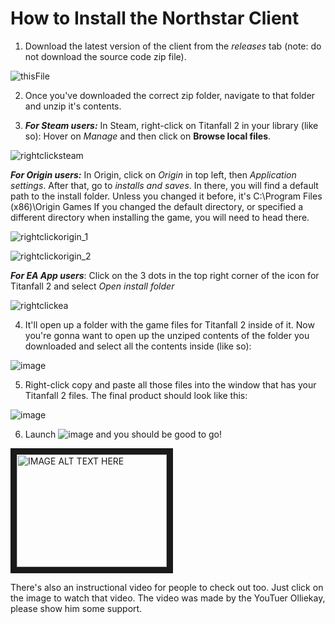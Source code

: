 # How to Install the Northstar Client

1. Download the latest version of the client from the *releases* tab (note: do not download the source code zip file).

![thisFile](https://user-images.githubusercontent.com/31524934/147367375-3f5da641-1bfd-4eae-b71e-c7c72a36b831.png)

2. Once you've downloaded the correct zip folder, navigate to that folder and unzip it's contents. 

3. ***For Steam users:***
   In Steam, right-click on Titanfall 2 in your library (like so):
   Hover on *Manage* and then click on **Browse local files**.
   
![rightclicksteam](https://user-images.githubusercontent.com/44943510/147385633-57f09d98-b0c2-4107-b5e6-57515c9cbd40.png)
   
   ***For Origin users:***
   In Origin, click on *Origin* in top left, then *Application settings*. 
   After that, go to *installs and saves*. 
   In there, you will find a default path to the install folder.
   Unless you changed it before, it's C:\Program Files (x86)\Origin Games
   If you changed the default directory, or specified a different directory when installing the game, you will need to head there.

![rightclickorigin_1](https://user-images.githubusercontent.com/44943510/147385492-c6a458a6-68d4-4853-97a9-d7a653a77a70.png)
   
![rightclickorigin_2](https://user-images.githubusercontent.com/44943510/147385456-e1de546a-c1b6-48a5-ad55-9481972d5bd1.png)  
   
   ***For EA App users***:
   Click on the 3 dots in the top right corner of the icon for Titanfall 2 and select *Open install folder*
   
![rightclickea](https://user-images.githubusercontent.com/44943510/147385478-9e035e1a-efab-4d5d-ad93-f7ba359b8126.png)


4. It'll open up a folder with the game files for Titanfall 2 inside of it.
   Now you're gonna want to open up the unziped contents of the folder you downloaded and select all the contents inside (like so):
   
![image](https://user-images.githubusercontent.com/31524934/147367839-013c36ab-1450-4470-8c4a-c2f4a7f9b08a.png)

5. Right-click copy and paste all those files into the window that has your Titanfall 2 files. The final product should look like this: 

![image](https://user-images.githubusercontent.com/31524934/147367884-d454385d-be59-42ec-b36c-f29a3dbc1897.png)

6. Launch ![image](https://user-images.githubusercontent.com/31524934/147367891-78e55701-5c03-4fe2-b9d9-37a26b5afd38.png) and you should be good to go!

<a href="http://www.youtube.com/watch?feature=player_embedded&v=bK4pV-AHOHM
" target="_blank"><img src="http://img.youtube.com/vi/bK4pV-AHOHM/0.jpg" 
alt="IMAGE ALT TEXT HERE" width="240" height="180" border="10" /></a>

There's also an instructional video for people to check out too. Just click on the image to watch that video. The video was made by the YouTuer Olliekay, please show him some support.
